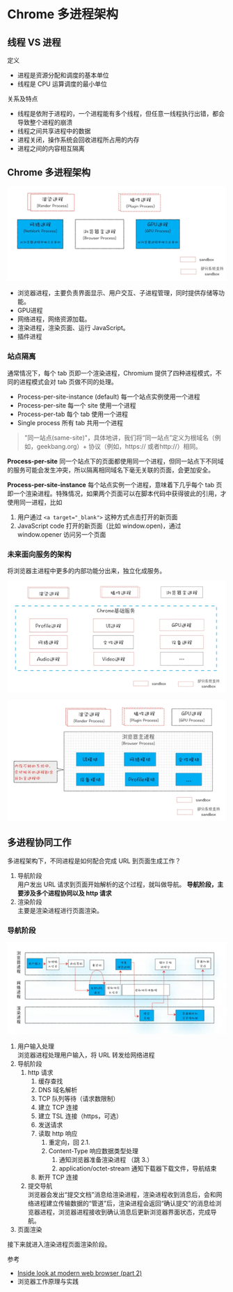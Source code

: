 # Chrome 多进程架构

## 线程 VS 进程

定义

- 进程是资源分配和调度的基本单位
- 线程是 CPU 运算调度的最小单位

关系及特点

- 线程是依附于进程的，一个进程能有多个线程，但任意一线程执行出错，都会导致整个进程的崩溃
- 线程之间共享进程中的数据
- 进程关闭，操作系统会回收进程所占用的内存
- 进程之间的内容相互隔离

## Chrome 多进程架构

![图 10](./images/77a95ee1daecd5a8f856a67ef018eaedc6ddd42f36a1b9afe7f907341f4ee984.png)  

- 浏览器进程，主要负责界面显示、用户交互、子进程管理，同时提供存储等功能。
- GPU进程 
- 网络进程，网络资源加载。
- 渲染进程，渲染页面、运行 JavaScript。
- 插件进程 

### 站点隔离

通常情况下，每个 tab 页即一个渲染进程，Chromium 提供了四种进程模式，不同的进程模式会对 tab 页做不同的处理。

- Process-per-site-instance (default) 每一个站点实例使用一个进程
- Process-per-site 每一个 site 使用一个进程
- Process-per-tab 每个 tab 使用一个进程
- Single process 所有 tab 共用一个进程

> "同一站点(same-site)"，具体地讲，我们将“同一站点”定义为根域名（例如，geekbang.org）+ 协议（例如，https:// 或者http://）相同。

**Process-per-site** 同一个站点下的页面都使用同一个进程，但同一站点下不同域的服务可能会发生冲突，所以隔离相同域名下毫无关联的页面，会更加安全。

**Process-per-site-instance** 每个站点实例一个进程，意味着下几乎每个 tab 页即一个渲染进程。特殊情况，如果两个页面可以在脚本代码中获得彼此的引用，才使用同一进程，比如

1. 用户通过 `<a target="_blank">` 这种方式点击打开的新页面
2. JavaScript code 打开的新页面（比如 window.open)，通过 window.opener 访问另一个页面


### 未来面向服务的架构

将浏览器主进程中更多的内部功能分出来，独立化成服务。

![图 11](./images/55d4ea2b3d3d922340c5b11c603730743f96bcae572796ea901dbb5046ea7c6d.png)  

![图 12](./images/a5290636c7ca45028a89e4f44865979d39e9202905d38263af29e63075cd085d.png)  

## 多进程协同工作

多进程架构下，不同进程是如何配合完成 URL 到页面生成工作？

1. 导航阶段  
   用户发出 URL 请求到页面开始解析的这个过程，就叫做导航。
   **导航阶段，主要涉及多个进程协同以及 http 请求**
2. 渲染阶段  
   主要是渲染进程进行页面渲染。

### 导航阶段  

![图 13](./images/570644fa5c7d55a4cd29eb698c30f482f40cdc78a10b47769141c245e10ab1d0.png)  

1. 用户输入处理  
   浏览器进程处理用户输入，将 URL 转发给网络进程
2. 导航阶段
   1. http 请求
      1. 缓存查找
      2. DNS 域名解析
      3. TCP 队列等待（请求数限制）
      4. 建立 TCP 连接
      5. 建立 TSL 连接（https，可选）
      6. 发送请求
      7. 读取 http 响应
         1. 重定向，回 2.1.
         2. Content-Type 响应数据类型处理
            1. 通知浏览器准备渲染进程 （跳 3.）
            2. application/octet-stream 通知下载器下载文件，导航结束
      8.  断开 TCP 连接
   2. 提交导航  
      浏览器会发出“提交文档”消息给渲染进程，渲染进程收到消息后，会和网络进程建立传输数据的“管道”后，渲染进程会返回“确认提交”的消息给浏览器进程，浏览器进程接收到确认消息后更新浏览器界面状态，完成导航。
3. 页面渲染

接下来就进入渲染进程页面渲染阶段。

参考
- [Inside look at modern web browser (part 2)](https://developers.google.com/web/updates/2018/09/inside-browser-part2#step_5_commit_navigation)
- 浏览器工作原理与实践